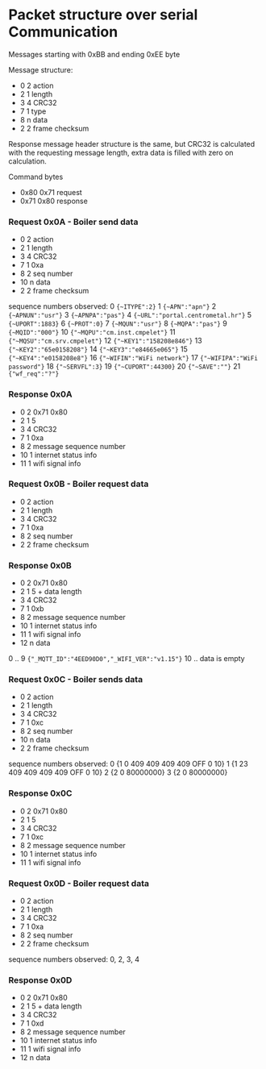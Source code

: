 # Packet structure over serial Communication

Messages starting with 0xBB and ending 0xEE byte

Message structure:
- 0 2 action
- 2 1 length
- 3 4 CRC32
- 7 1 type
- 8 n data
- 2 2 frame checksum

Response message header structure is the same, but CRC32 is calculated with the requesting message length, extra data is filled with zero on calculation.

Command bytes
- 0x80 0x71 request
- 0x71 0x80 response

### Request 0x0A - Boiler send data

- 0 2 action
- 2 1 length
- 3 4 CRC32
- 7 1 0xa
- 8 2 seq number
- 10 n data
- 2 2 frame checksum

sequence numbers observed:
0 `{~ITYPE":2}`
1 `{~APN":"apn"}`
2 `{~APNUN":"usr"}`
3 `{~APNPA":"pas"}`
4 `{~URL":"portal.centrometal.hr"}`
5 `{~UPORT":1883}`
6 `{~PROT":0}`
7 `{~MQUN":"usr"}`
8 `{~MQPA":"pas"}`
9 `{~MQID":"000"}`
10 `{"~MQPU":"cm.inst.cmpelet"}`
11 `{"~MQSU":"cm.srv.cmpelet"}`
12 `{"~KEY1":"158208e846"}`
13 `{"~KEY2":"65e0158208"}`
14 `{"~KEY3":"e84665e065"}`
15 `{"~KEY4":"e0158208e8"}`
16 `{"~WIFIN":"WiFi network"}`
17 `{"~WIFIPA":"WiFi password"}`
18 `{"~SERVFL":3}`
19 `{"~CUPORT":44300}`
20 `{"~SAVE":""}`
21 `{"wf_req":"?"}`

### Response 0x0A

-  0 2 0x71 0x80
-  2 1 5
-  3 4 CRC32
-  7 1 0xa
-  8 2 message sequence number
- 10 1 internet status info
- 11 1 wifi signal info

### Request 0x0B - Boiler request data

- 0 2 action
- 2 1 length
- 3 4 CRC32
- 7 1 0xa
- 8 2 seq number
- 2 2 frame checksum

### Response 0x0B

-  0 2 0x71 0x80
-  2 1 5 + data length
-  3 4 CRC32
-  7 1 0xb
-  8 2 message sequence number
- 10 1 internet status info
- 11 1 wifi signal info
- 12 n data

0 .. 9 `{"_MQTT_ID":"4EED90D0","_WIFI_VER":"v1.15"}`
10 .. data is empty

### Request 0x0C - Boiler sends data

- 0 2 action
- 2 1 length
- 3 4 CRC32
- 7 1 0xc
- 8 2 seq number
- 10 n data
- 2 2 frame checksum

sequence numbers observed:
0 {1 0 409 409 409 409 OFF 0 10}
1 {1 23 409 409 409 409 OFF 0 10}
2 {2 0 80000000}
3 {2 0 80000000}

### Response 0x0C

-  0 2 0x71 0x80
-  2 1 5
-  3 4 CRC32
-  7 1 0xc
-  8 2 message sequence number
- 10 1 internet status info
- 11 1 wifi signal info

### Request 0x0D - Boiler request data

- 0 2 action
- 2 1 length
- 3 4 CRC32
- 7 1 0xa
- 8 2 seq number
- 2 2 frame checksum

sequence numbers observed: 0, 2, 3, 4

### Response 0x0D

-  0 2 0x71 0x80
-  2 1 5 + data length
-  3 4 CRC32
-  7 1 0xd
-  8 2 message sequence number
- 10 1 internet status info
- 11 1 wifi signal info
- 12 n data
